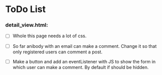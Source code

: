 # ToDo List

### **detail_view.html:**

- [ ] Whole this page needs a lot of css.

- [ ] So far anibody with an email can make a comment. Change it so that only registered users can comment a post.

- [ ] Make a button and add an eventListener with JS to show the form in which user can make a comment. By default if should be hidden.
